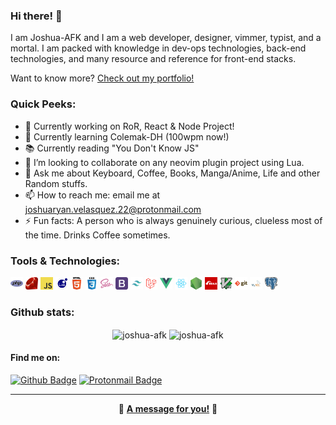 ### Hi there! 👻

I am Joshua-AFK and I am a web developer, designer, vimmer, typist, and a mortal. I am packed with knowledge in dev-ops technologies, back-end technologies, and many resource and reference for front-end stacks.

Want to know more? <a href="https://joshua-afk.github.io">Check out my portfolio!</a>

### Quick Peeks:

- 🔭 Currently working on RoR, React & Node Project!
- 🌱 Currently learning Colemak-DH (100wpm now!)
- 📚 Currently reading "You Don't Know JS"
- 👯 I’m looking to collaborate on any neovim plugin project using Lua.
- 💬 Ask me about Keyboard, Coffee, Books, Manga/Anime, Life and other Random stuffs.
- 📫 How to reach me: email me at joshuaryan.velasquez.22@protonmail.com
- ⚡ Fun facts: A person who is always genuinely curious, clueless most of the time. Drinks Coffee sometimes.

### Tools & Technologies:

[<code><img height="20" src="https://raw.githubusercontent.com/github/explore/80688e429a7d4ef2fca1e82350fe8e3517d3494d/topics/php/php.png"></code>](https://www.php.net/)
[<code><img height="20" src="https://raw.githubusercontent.com/github/explore/80688e429a7d4ef2fca1e82350fe8e3517d3494d/topics/ruby/ruby.png"></code>](https://www.ruby-lang.org/en/)
[<code><img height="20" src="https://raw.githubusercontent.com/github/explore/80688e429a7d4ef2fca1e82350fe8e3517d3494d/topics/javascript/javascript.png"></code>](https://www.javascript.com/)
[<code><img height="20" src="https://raw.githubusercontent.com/github/explore/80688e429a7d4ef2fca1e82350fe8e3517d3494d/topics/lua/lua.png"></code>](http://www.lua.org/)
[<code><img height="20" src="https://raw.githubusercontent.com/github/explore/80688e429a7d4ef2fca1e82350fe8e3517d3494d/topics/html/html.png"></code>](https://www.w3.org/html/)
[<code><img height="20" src="https://raw.githubusercontent.com/github/explore/80688e429a7d4ef2fca1e82350fe8e3517d3494d/topics/css/css.png"></code>](https://www.w3.org/Style/CSS/Overview.en.html)
[<code><img height="20" src="https://raw.githubusercontent.com/github/explore/80688e429a7d4ef2fca1e82350fe8e3517d3494d/topics/sass/sass.png"></code>](https://sass-lang.com/)
[<code><img height="20" src="https://raw.githubusercontent.com/github/explore/80688e429a7d4ef2fca1e82350fe8e3517d3494d/topics/bootstrap/bootstrap.png"></code>](https://www.getbootstrap.com/)
[<code><img height="20" src="https://raw.githubusercontent.com/github/explore/80688e429a7d4ef2fca1e82350fe8e3517d3494d/topics/tailwind/tailwind.png"></code>](https://www.tailwindcss.com/)
[<code><img height="20" src="https://raw.githubusercontent.com/github/explore/80688e429a7d4ef2fca1e82350fe8e3517d3494d/topics/laravel/laravel.png"></code>](https://www.laravel.com/)
[<code><img height="20" src="https://raw.githubusercontent.com/github/explore/80688e429a7d4ef2fca1e82350fe8e3517d3494d/topics/vue/vue.png"></code>](https://www.vuejs.org/)
[<code><img height="20" src="https://raw.githubusercontent.com/github/explore/80688e429a7d4ef2fca1e82350fe8e3517d3494d/topics/react/react.png"></code>](https://reactjs.org/)
[<code><img height="20" src="https://raw.githubusercontent.com/github/explore/80688e429a7d4ef2fca1e82350fe8e3517d3494d/topics/nodejs/nodejs.png"></code>](https://nodejs.org/en/)
[<code><img height="20" src="https://raw.githubusercontent.com/github/explore/80688e429a7d4ef2fca1e82350fe8e3517d3494d/topics/rails/rails.png"></code>](https://rubyonrails.org/)
[<code><img height="20" src="https://raw.githubusercontent.com/github/explore/80688e429a7d4ef2fca1e82350fe8e3517d3494d/topics/vim/vim.png"></code>](https://www.vim.org/)
[<code><img height="20" src="https://raw.githubusercontent.com/github/explore/80688e429a7d4ef2fca1e82350fe8e3517d3494d/topics/git/git.png"></code>](https://github.com/)
[<code><img height="20" src="https://raw.githubusercontent.com/github/explore/80688e429a7d4ef2fca1e82350fe8e3517d3494d/topics/mysql/mysql.png"></code>](https://www.mysql.com/)
[<code><img height="20" src="https://raw.githubusercontent.com/github/explore/80688e429a7d4ef2fca1e82350fe8e3517d3494d/topics/postgresql/postgresql.png"></code>](https://www.postgresql.org/)

### Github stats:
<p align="center">
  <img height="180em" src="https://github-readme-stats.vercel.app/api?username=joshua-afk&theme=tokyonight&show_icons=true&locale=en&layout=compact&hide_border=true" alt="joshua-afk" align="center" />
  <img height="180em" src="https://github-readme-stats.vercel.app/api/top-langs?username=joshua-afk&theme=tokyonight&show_icons=true&locale=en&layout=compact&hide_border=true" alt="joshua-afk" align="center"/>
</p>

#### Find me on:
[![Github Badge](https://img.shields.io/badge/-Portfolio-000000?style=flat-square&logo=Github&logoColor=white&link=https://joshua-afk.github.io)](https://joshua-afk.github.io)
[![Protonmail Badge](https://img.shields.io/badge/-joshuaryan.velasquez.22@protonmail.com-263062?style=flat-square&logo=Protonmail&logoColor=white&link=mailto:joshuaryan.velasquez.22@protonmail@gmail.com)](mailto:joshuaryan.velasquez.22@protonmail.com)

<hr>
<p align="center">🧉 <b><a href="https://www.youtube.com/watch?app=desktop&v=dQw4w9WgXcQ">A message for you!</a></b> 🧉</p>
